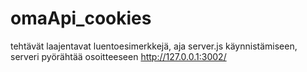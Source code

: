 # omaApi_cookies

tehtävät laajentavat luentoesimerkkejä, aja server.js käynnistämiseen, serveri pyörähtää osoitteeseen http://127.0.0.1:3002/
